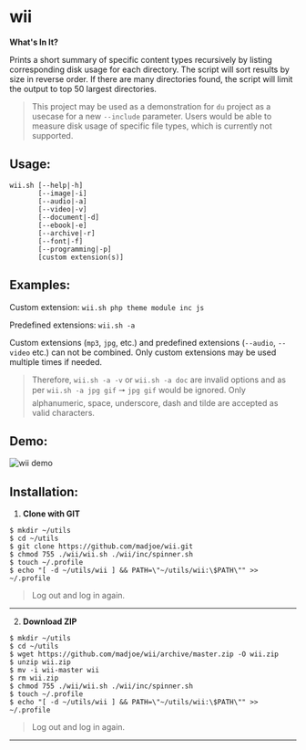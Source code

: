 # wii
**What's In It?**

Prints a short summary of specific content types recursively by listing corresponding disk usage for each directory. The script will sort results by size in reverse order. If there are many directories found, the script will limit the output to top 50 largest directories.

> This project may be used as a demonstration for `du` project as a usecase for a new `--include` parameter. 
> Users would be able to measure disk usage of specific file types, which is currently not supported.

## Usage: 

```
wii.sh [--help|-h] 
       [--image|-i] 
       [--audio|-a] 
       [--video|-v] 
       [--document|-d] 
       [--ebook|-e] 
       [--archive|-r] 
       [--font|-f] 
       [--programming|-p] 
       [custom extension(s)]
```


## Examples:

Custom extension: `wii.sh php theme module inc js`

Predefined extensions: `wii.sh -a`


Custom extensions (`mp3`, `jpg`, etc.) and predefined extensions (`--audio`, `--video` etc.) can not be combined. Only custom extensions may be used multiple times if needed.

> Therefore, `wii.sh -a -v` or `wii.sh -a doc` are invalid options and as per `wii.sh -a jpg gif` 🠖 
> `jpg gif` would be ignored. Only alphanumeric, space, underscore, dash and tilde are accepted as valid characters.


## Demo:

![wii demo](https://media1.giphy.com/media/f3eRDZtNeBl39hFb50/giphy.gif)


## Installation:

 1. **Clone with GIT**
```
$ mkdir ~/utils
$ cd ~/utils
$ git clone https://github.com/madjoe/wii.git
$ chmod 755 ./wii/wii.sh ./wii/inc/spinner.sh
$ touch ~/.profile
$ echo "[ -d ~/utils/wii ] && PATH=\"~/utils/wii:\$PATH\"" >> ~/.profile 
```
> Log out and log in again.

--------------

 2. **Download ZIP**
```
$ mkdir ~/utils
$ cd ~/utils
$ wget https://github.com/madjoe/wii/archive/master.zip -O wii.zip
$ unzip wii.zip
$ mv -i wii-master wii
$ rm wii.zip
$ chmod 755 ./wii/wii.sh ./wii/inc/spinner.sh
$ touch ~/.profile
$ echo "[ -d ~/utils/wii ] && PATH=\"~/utils/wii:\$PATH\"" >> ~/.profile 
```
> Log out and log in again.

--------------
